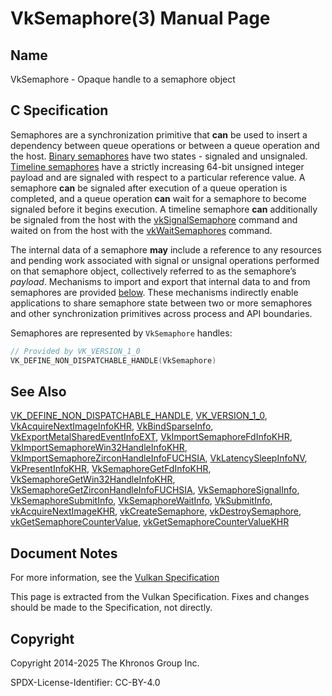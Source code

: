 # VkSemaphore(3) Manual Page

## Name

VkSemaphore - Opaque handle to a semaphore object



## [](#_c_specification)C Specification

Semaphores are a synchronization primitive that **can** be used to insert a dependency between queue operations or between a queue operation and the host. [Binary semaphores](https://registry.khronos.org/vulkan/specs/latest/html/vkspec.html#glossary) have two states - signaled and unsignaled. [Timeline semaphores](https://registry.khronos.org/vulkan/specs/latest/html/vkspec.html#glossary) have a strictly increasing 64-bit unsigned integer payload and are signaled with respect to a particular reference value. A semaphore **can** be signaled after execution of a queue operation is completed, and a queue operation **can** wait for a semaphore to become signaled before it begins execution. A timeline semaphore **can** additionally be signaled from the host with the [vkSignalSemaphore](https://registry.khronos.org/vulkan/specs/latest/man/html/vkSignalSemaphore.html) command and waited on from the host with the [vkWaitSemaphores](https://registry.khronos.org/vulkan/specs/latest/man/html/vkWaitSemaphores.html) command.

The internal data of a semaphore **may** include a reference to any resources and pending work associated with signal or unsignal operations performed on that semaphore object, collectively referred to as the semaphore’s *payload*. Mechanisms to import and export that internal data to and from semaphores are provided [below](https://registry.khronos.org/vulkan/specs/latest/man/html/VkExportSemaphoreCreateInfo.html). These mechanisms indirectly enable applications to share semaphore state between two or more semaphores and other synchronization primitives across process and API boundaries.

Semaphores are represented by `VkSemaphore` handles:

```c++
// Provided by VK_VERSION_1_0
VK_DEFINE_NON_DISPATCHABLE_HANDLE(VkSemaphore)
```

## [](#_see_also)See Also

[VK\_DEFINE\_NON\_DISPATCHABLE\_HANDLE](https://registry.khronos.org/vulkan/specs/latest/man/html/VK_DEFINE_NON_DISPATCHABLE_HANDLE.html), [VK\_VERSION\_1\_0](https://registry.khronos.org/vulkan/specs/latest/man/html/VK_VERSION_1_0.html), [VkAcquireNextImageInfoKHR](https://registry.khronos.org/vulkan/specs/latest/man/html/VkAcquireNextImageInfoKHR.html), [VkBindSparseInfo](https://registry.khronos.org/vulkan/specs/latest/man/html/VkBindSparseInfo.html), [VkExportMetalSharedEventInfoEXT](https://registry.khronos.org/vulkan/specs/latest/man/html/VkExportMetalSharedEventInfoEXT.html), [VkImportSemaphoreFdInfoKHR](https://registry.khronos.org/vulkan/specs/latest/man/html/VkImportSemaphoreFdInfoKHR.html), [VkImportSemaphoreWin32HandleInfoKHR](https://registry.khronos.org/vulkan/specs/latest/man/html/VkImportSemaphoreWin32HandleInfoKHR.html), [VkImportSemaphoreZirconHandleInfoFUCHSIA](https://registry.khronos.org/vulkan/specs/latest/man/html/VkImportSemaphoreZirconHandleInfoFUCHSIA.html), [VkLatencySleepInfoNV](https://registry.khronos.org/vulkan/specs/latest/man/html/VkLatencySleepInfoNV.html), [VkPresentInfoKHR](https://registry.khronos.org/vulkan/specs/latest/man/html/VkPresentInfoKHR.html), [VkSemaphoreGetFdInfoKHR](https://registry.khronos.org/vulkan/specs/latest/man/html/VkSemaphoreGetFdInfoKHR.html), [VkSemaphoreGetWin32HandleInfoKHR](https://registry.khronos.org/vulkan/specs/latest/man/html/VkSemaphoreGetWin32HandleInfoKHR.html), [VkSemaphoreGetZirconHandleInfoFUCHSIA](https://registry.khronos.org/vulkan/specs/latest/man/html/VkSemaphoreGetZirconHandleInfoFUCHSIA.html), [VkSemaphoreSignalInfo](https://registry.khronos.org/vulkan/specs/latest/man/html/VkSemaphoreSignalInfo.html), [VkSemaphoreSubmitInfo](https://registry.khronos.org/vulkan/specs/latest/man/html/VkSemaphoreSubmitInfo.html), [VkSemaphoreWaitInfo](https://registry.khronos.org/vulkan/specs/latest/man/html/VkSemaphoreWaitInfo.html), [VkSubmitInfo](https://registry.khronos.org/vulkan/specs/latest/man/html/VkSubmitInfo.html), [vkAcquireNextImageKHR](https://registry.khronos.org/vulkan/specs/latest/man/html/vkAcquireNextImageKHR.html), [vkCreateSemaphore](https://registry.khronos.org/vulkan/specs/latest/man/html/vkCreateSemaphore.html), [vkDestroySemaphore](https://registry.khronos.org/vulkan/specs/latest/man/html/vkDestroySemaphore.html), [vkGetSemaphoreCounterValue](https://registry.khronos.org/vulkan/specs/latest/man/html/vkGetSemaphoreCounterValue.html), [vkGetSemaphoreCounterValueKHR](https://registry.khronos.org/vulkan/specs/latest/man/html/vkGetSemaphoreCounterValueKHR.html)

## [](#_document_notes)Document Notes

For more information, see the [Vulkan Specification](https://registry.khronos.org/vulkan/specs/latest/html/vkspec.html#VkSemaphore)

This page is extracted from the Vulkan Specification. Fixes and changes should be made to the Specification, not directly.

## [](#_copyright)Copyright

Copyright 2014-2025 The Khronos Group Inc.

SPDX-License-Identifier: CC-BY-4.0